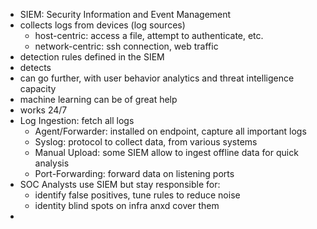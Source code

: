 - SIEM: Security Information and Event Management
- collects logs from devices (log sources)
	- host-centric: access a file, attempt to authenticate, etc.
	- network-centric: ssh connection, web traffic
- detection rules defined in the SIEM
- detects
- can go further, with user behavior analytics and threat intelligence capacity
- machine learning can be of great help
- works 24/7
- Log Ingestion: fetch all logs
	- Agent/Forwarder: installed on endpoint, capture all important logs
	- Syslog: protocol to collect data, from various systems
	- Manual Upload: some SIEM allow to ingest offline data for quick analysis
	- Port-Forwarding: forward data on listening ports
- SOC Analysts use SIEM but stay responsible for:
	- identify false positives, tune rules to reduce noise
	- identity blind spots on infra anxd cover them
- 